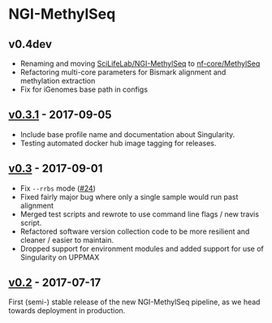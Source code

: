 # NGI-MethylSeq

## v0.4dev
* Renaming and moving [SciLifeLab/NGI-MethylSeq](https://github.com/SciLifeLab/NGI-MethylSeq/) to [nf-core/MethylSeq](https://github.com/nf-core/MethylSeq/)
* Refactoring multi-core parameters for Bismark alignment and methylation extraction
* Fix for iGenomes base path in configs

## [v0.3.1](https://github.com/SciLifeLab/NGI-MethylSeq/releases/tag/0.3.1) - 2017-09-05
* Include base profile name and documentation about Singularity.
* Testing automated docker hub image tagging for releases.


## [v0.3](https://github.com/SciLifeLab/NGI-MethylSeq/releases/tag/0.3) - 2017-09-01
* Fix `--rrbs` mode ([#24](https://github.com/SciLifeLab/NGI-MethylSeq/issues/24))
* Fixed fairly major bug where only a single sample would run past alignment
* Merged test scripts and rewrote to use command line flags / new travis script.
* Refactored software version collection code to be more resilient and cleaner / easier to maintain.
* Dropped support for environment modules and added support for use of Singularity on UPPMAX

## [v0.2](https://github.com/SciLifeLab/NGI-MethylSeq/releases/tag/0.2) - 2017-07-17
First (semi-) stable release of the new NGI-MethylSeq pipeline, as we head towards deployment in production.
